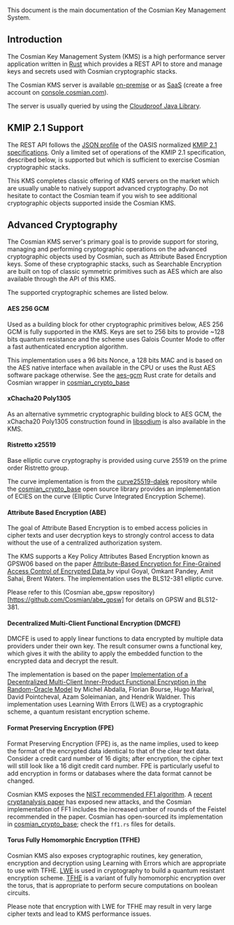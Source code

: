 
This document is the main documentation of the Cosmian Key Management System.

## Introduction

The Cosmian Key Management System (KMS) is a high performance server application written in [Rust](https://www.rust-lang.org/) which provides a REST API to store and manage keys and secrets used with Cosmian cryptographic stacks.

The Cosmian KMS server is available [on-premise](./on_premise.md) or as [SaaS](./saas.md) (create a free account on [console.cosmian.com](https://console.cosmian.com)).

The server is usually queried by using the [Cloudproof Java Library](https://github.com/Cosmian/cloudproof_java).

## KMIP 2.1 Support

The REST API follows the [JSON profile](https://docs.oasis-open.org/kmip/kmip-profiles/v2.1/os/kmip-profiles-v2.1-os.html#_Toc32324415) of the OASIS normalized [KMIP 2.1 specifications](https://docs.oasis-open.org/kmip/kmip-spec/v2.1/cs01/kmip-spec-v2.1-cs01.html). Only a limited set of operations of the KMIP 2.1 specification, described below, is supported but which is sufficient to exercise Cosmian cryptographic stacks.

This KMS completes classic offering of KMS servers on the market which are usually unable to natively support advanced cryptography. Do not hesitate to contact the Cosmian team if you wish to see additional cryptographic objects supported inside the Cosmian KMS.

## Advanced Cryptography

The Cosmian KMS server's primary goal is to provide support for storing, managing and performing cryptographic operations on the advanced cryptographic objects used by Cosmian, such as Attribute Based Encryption keys. Some of these cryptographic stacks, such as Searchable Encryption are built on top of classic symmetric primitives such as AES which are also available through the API of this KMS.

The supported cryptographic schemes are listed below.


#### AES 256 GCM

Used as a building block for other cryptographic primitives below, AES 256 GCM is fully supported in the KMS.
Keys are set to 256 bits to provide ~128 bits quantum resistance and the scheme uses Galois Counter Mode to offer a fast authenticated encryption algorithm.

This implementation uses a 96 bits Nonce, a 128 bits MAC and is based on the AES native interface when available in the CPU or uses the Rust AES software package otherwise. See the [aes-gcm](https://github.com/RustCrypto/AEADs/tree/master/aes-gcm) Rust crate for details and Cosmian wrapper in [cosmian_crypto_base](https://github.com/Cosmian/crypto_base)


#### xChacha20 Poly1305

As an alternative symmetric cryptographic building block to AES GCM, the xChacha20 Poly1305 construction found in [libsodium](https://doc.libsodium.org/) is also available in the KMS.


#### Ristretto x25519

Base elliptic curve cryptography is provided using curve 25519 on the prime order Ristretto group.

The curve implementation is from the [curve25519-dalek](https://github.com/dalek-cryptography/curve25519-dalek) repository while the [cosmian_crypto_base](https://github.com/Cosmian/crypto_base) open source library provides an implementation of ECIES on the curve (Elliptic Curve Integrated Encryption Scheme).

#### Attribute Based Encryption (ABE)

The goal of Attribute Based Encryption is to embed access policies in cipher texts and user decryption keys to strongly control access to data without the use of a centralized authorization system.

The KMS supports a Key Policy Attributes Based Encryption known as GPSW06 based on the paper [Attribute-Based Encryption for Fine-Grained Access Control of Encrypted Data ](https://eprint.iacr.org/2006/309.pdf) by vipul Goyal, Omkant Pandey, Amit Sahai, Brent Waters. The implementation uses the BLS12-381 elliptic curve.

Please refer to this (Cosmian abe_gpsw repository)[https://github.com/Cosmian/abe_gpsw] for details on GPSW and BLS12-381.


#### Decentralized Multi-Client Functional Encryption (DMCFE)

DMCFE is used to apply linear functions to data encrypted by multiple data providers under their own key. The result consumer owns a functional key, which gives it with the ability to apply the embedded function to the encrypted data and decrypt the result.

The implementation is based on the paper [Implementation of a Decentralized Multi-Client Inner-Product Functional Encryption in the Random-Oracle Model](https://eprint.iacr.org/2020/788.pdf) by Michel Abdalla, Florian Bourse, Hugo Marival, David Pointcheval, Azam Soleimanian, and Hendrik Waldner. This implementation uses Learning With Errors (LWE) as a cryptographic scheme, a quantum resistant encryption scheme.


#### Format Preserving Encryption (FPE)

Format Preserving Encryption (FPE) is, as the name implies, used to keep the format of the encrypted data identical to that of the clear text data. Consider a credit card number of 16 digits; after encryption, the cipher text will still look like a 16 digit credit card number. FPE is particularly useful to add encryption in forms or databases where the data format cannot be changed.

Cosmian KMS exposes the [NIST recommended FF1 algorithm](https://nvlpubs.nist.gov/nistpubs/SpecialPublications/NIST.SP.800-38G.pdf). A [recent cryptanalysis paper](https://eprint.iacr.org/2020/1311) has exposed new attacks, and the Cosmian implementation of FF1 includes the increased umber of rounds of the Feistel recommended in the paper. Cosmian has open-sourced its implementation in [cosmian_crypto_base](https://github.com/Cosmian/crypto_base); check the `ff1.rs` files for details.


#### Torus Fully Homomorphic Encryption (TFHE)

Cosmian KMS also exposes cryptographic routines, key generation, encryption and decryption using Learning with Errors which are appropriate to use with TFHE. [LWE](https://en.wikipedia.org/wiki/Learning_with_errors) is used in cryptography to build a quantum resistant encryption scheme. [TFHE](https://eprint.iacr.org/2018/421) is a variant of fully homomorphic encryption over the torus, that is appropriate to perform secure computations on boolean circuits.

Please note that encryption with LWE for TFHE may result in very large cipher texts and lead to KMS performance issues.
